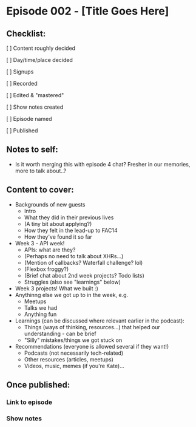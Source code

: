 # Episode 002 - [Title Goes Here]

## Checklist:
[ ] Content roughly decided

[ ] Day/time/place decided

[ ] Signups

[ ] Recorded

[ ] Edited & "mastered"

[ ] Show notes created

[ ] Episode named

[ ] Published


## Notes to self:
* Is it worth merging this with episode 4 chat? Fresher in our memories, more to talk about..?

## Content to cover:
* Backgrounds of new guests
  * Intro
  * What they did in their previous lives
  * (A tiny bit about applying?)
  * How they felt in the lead-up to FAC14
  * How they've found it so far
* Week 3 - API week!
  * APIs: what are they?
  * (Perhaps no need to talk about XHRs...)
  * (Mention of callbacks? Waterfall challenge? lol)
  * (Flexbox froggy?)
  * (Brief chat about 2nd week projects? Todo lists)
  * Struggles (also see "learnings" below)
* Week 3 projects! What we built :)
* Anythinng else we got up to in the week, e.g.
  * Meetups
  * Talks we had
  * Anything fun
* Learnings (can be discussed where relevant earlier in the podcast):
  * Things (ways of thinking, resources...) that helped our understanding - can be brief
  * "Silly" mistakes/things we got stuck on
* Recommendations (everyone is allowed several if they want!)
  * Podcasts (not necessarily tech-related)
  * Other resources (articles, meetups)
  * Videos, music, memes (if you're Kate)...

## Once published:
### Link to episode

### Show notes
